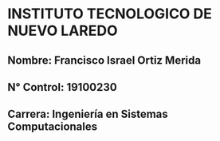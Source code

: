 # INSTITUTO TECNOLOGICO DE NUEVO LAREDO

## Nombre: Francisco Israel Ortiz Merida

## N° Control: 19100230

## Carrera: Ingeniería en Sistemas Computacionales